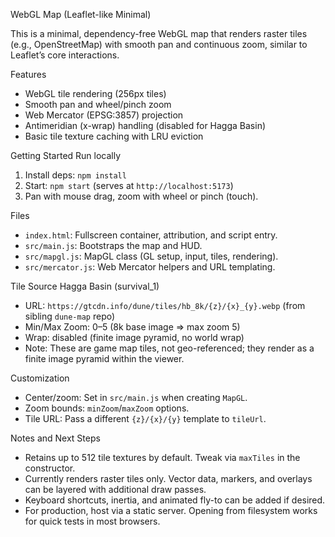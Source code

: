WebGL Map (Leaflet-like Minimal)

This is a minimal, dependency-free WebGL map that renders raster tiles (e.g., OpenStreetMap) with smooth pan and continuous zoom, similar to Leaflet’s core interactions.

Features

- WebGL tile rendering (256px tiles)
- Smooth pan and wheel/pinch zoom
- Web Mercator (EPSG:3857) projection
- Antimeridian (x-wrap) handling (disabled for Hagga Basin)
- Basic tile texture caching with LRU eviction

Getting Started
Run locally

1. Install deps: `npm install`
2. Start: `npm start` (serves at `http://localhost:5173`)
3. Pan with mouse drag, zoom with wheel or pinch (touch).

Files

- `index.html`: Fullscreen container, attribution, and script entry.
- `src/main.js`: Bootstraps the map and HUD.
- `src/mapgl.js`: MapGL class (GL setup, input, tiles, rendering).
- `src/mercator.js`: Web Mercator helpers and URL templating.

Tile Source
Hagga Basin (survival_1)

- URL: `https://gtcdn.info/dune/tiles/hb_8k/{z}/{x}_{y}.webp` (from sibling `dune-map` repo)
- Min/Max Zoom: 0–5 (8k base image => max zoom 5)
- Wrap: disabled (finite image pyramid, no world wrap)
- Note: These are game map tiles, not geo-referenced; they render as a finite image pyramid within the viewer.

Customization

- Center/zoom: Set in `src/main.js` when creating `MapGL`.
- Zoom bounds: `minZoom`/`maxZoom` options.
- Tile URL: Pass a different `{z}/{x}/{y}` template to `tileUrl`.

Notes and Next Steps

- Retains up to 512 tile textures by default. Tweak via `maxTiles` in the constructor.
- Currently renders raster tiles only. Vector data, markers, and overlays can be layered with additional draw passes.
- Keyboard shortcuts, inertia, and animated fly-to can be added if desired.
- For production, host via a static server. Opening from filesystem works for quick tests in most browsers.
